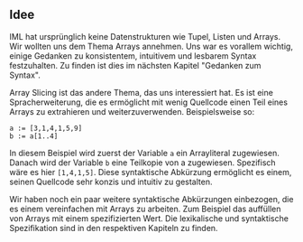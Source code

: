 ## Idee

IML hat ursprünglich keine Datenstrukturen wie Tupel, Listen und Arrays. Wir wollten uns dem Thema Arrays annehmen. Uns war es vorallem wichtig, einige Gedanken zu konsistentem, intuitivem und lesbarem Syntax festzuhalten. Zu finden ist dies im nächsten Kapitel "Gedanken zum Syntax". 

Array Slicing ist das andere Thema, das uns interessiert hat. Es ist eine Spracherweiterung, die es ermöglicht mit wenig Quellcode einen Teil eines Arrays zu extrahieren und weiterzuverwenden. Beispielsweise so:

```
a := [3,1,4,1,5,9]
b := a[1..4]
```

In diesem Beispiel wird zuerst der Variable `a` ein Arrayliteral zugewiesen. Danach wird der Variable `b` eine Teilkopie von a zugewiesen. Spezifisch wäre es hier `[1,4,1,5]`. Diese syntaktische Abkürzung ermöglicht es einem, seinen Quellcode sehr konzis und intuitiv zu gestalten. 

Wir haben noch ein paar weitere syntaktische Abkürzungen einbezogen, die es einem vereinfachen mit Arrays zu arbeiten. Zum Beispiel das auffüllen von Arrays mit einem spezifizierten Wert. Die lexikalische und syntaktische Spezifikation sind in den respektiven Kapiteln zu finden. 